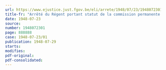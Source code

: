 ```yaml
---
url: https://www.ejustice.just.fgov.be/eli/arrete/1948/07/23/1948072301/justel
title-fr: "Arrêté du Régent portant statut de la commission permanente de contrôle linguistique"
date: 1948-07-23
source:
number: 1948072301
page: 888888
case: 1948-07-23/01
publication: 1948-07-29
starts:
modifies:
pdf-original:
pdf-consolidated:
---
```


